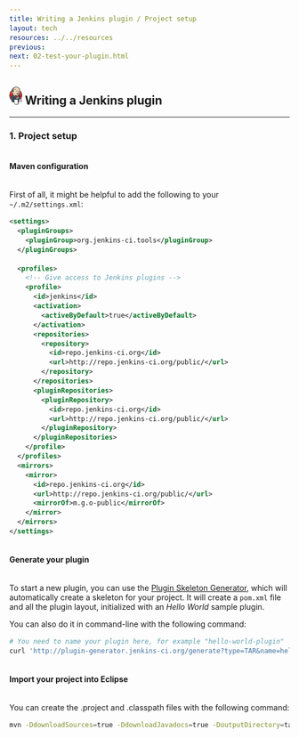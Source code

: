 ```yaml
---
title: Writing a Jenkins plugin / Project setup
layout: tech
resources: ../../resources
previous:
next: 02-test-your-plugin.html
---
```


## ![](../../resources/img/jenkins-32.png) Writing a Jenkins plugin

---

### 1. Project setup

<div style="padding-top:20px; padding-bottom:20px;">
    <b>Maven configuration</b>
</div>

First of all, it might be helpful to add the following to your `~/.m2/settings.xml`:

``` xml
<settings>
  <pluginGroups>
    <pluginGroup>org.jenkins-ci.tools</pluginGroup>
  </pluginGroups>

  <profiles>
    <!-- Give access to Jenkins plugins -->
    <profile>
      <id>jenkins</id>
      <activation>
        <activeByDefault>true</activeByDefault>
      </activation>
      <repositories>
        <repository>
          <id>repo.jenkins-ci.org</id>
          <url>http://repo.jenkins-ci.org/public/</url>
        </repository>
      </repositories>
      <pluginRepositories>
        <pluginRepository>
          <id>repo.jenkins-ci.org</id>
          <url>http://repo.jenkins-ci.org/public/</url>
        </pluginRepository>
      </pluginRepositories>
    </profile>
  </profiles>
  <mirrors>
    <mirror>
      <id>repo.jenkins-ci.org</id>
      <url>http://repo.jenkins-ci.org/public/</url>
      <mirrorOf>m.g.o-public</mirrorOf>
    </mirror>
  </mirrors>
</settings>
```

<div style="padding-top:20px; padding-bottom:20px;">
    <b>Generate your plugin</b>
</div>

To start a new plugin, you can use the [Plugin Skeleton Generator](http://plugin-generator.jenkins-ci.org/), which will automatically create a skeleton for your project. It will create a `pom.xml` file and all the plugin layout, initialized with an *Hello World* sample plugin.

You can also do it in command-line with the following command:

``` sh
# You need to name your plugin here, for example "hello-world-plugin"
curl 'http://plugin-generator.jenkins-ci.org/generate?type=TAR&name=hello-world-plugin' | tar xvz
```

<div style="padding-top:20px; padding-bottom:20px;">
    <b>Import your project into Eclipse</b>
</div>

You can create the .project and .classpath files with the following command:

``` sh
mvn -DdownloadSources=true -DdownloadJavadocs=true -DoutputDirectory=target/eclipse-classes eclipse:eclipse
```


